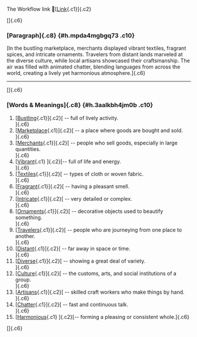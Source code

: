 The Workflow link
👏[[Link](https://www.google.com/url?q=http://www.google.com&sa=D&source=editors&ust=1757924575394151&usg=AOvVaw2ftX1nXAnv_6YOfG6Ajg0z){.c1}]{.c2}

[]{.c6}

### [Paragraph]{.c8} {#h.mpda4mgbgq73 .c10}

[In the bustling marketplace, merchants displayed vibrant textiles,
fragrant spices, and intricate ornaments. Travelers from distant lands
marveled at the diverse culture, while local artisans showcased their
craftsmanship. The air was filled with animated chatter, blending
languages from across the world, creating a lively yet harmonious
atmosphere.]{.c6}

------------------------------------------------------------------------

[]{.c6}

### [Words & Meanings]{.c8} {#h.3aalkbh4jm0b .c10}

1.  [[Bustling](https://www.google.com/url?q=http://www.google.com&sa=D&source=editors&ust=1757924575395981&usg=AOvVaw3iEXdTTOjkfvD-7KE4pzpv){.c1}]{.c2}[ --
    full of lively activity.\
    ]{.c6}
2.  [[Marketplace](https://www.google.com/url?q=http://www.google.com&sa=D&source=editors&ust=1757924575396337&usg=AOvVaw0xr_PG_ncUmxJaD3o5tLQx){.c1}]{.c2}[ --
    a place where goods are bought and sold.\
    ]{.c6}
3.  [[Merchants](https://www.google.com/url?q=http://www.google.com&sa=D&source=editors&ust=1757924575396685&usg=AOvVaw15cUWH9D_SxEYhgfiCdftS){.c1}]{.c2}[ --
    people who sell goods, especially in large quantities.\
    ]{.c6}
4.  [[Vibrant](https://www.google.com/url?q=http://www.google.com&sa=D&source=editors&ust=1757924575397068&usg=AOvVaw3vnPC4g6Nj7WuJgejWoJaV){.c1}
    ]{.c2}[-- full of life and energy.\
    ]{.c6}
5.  [[Textiles](https://www.google.com/url?q=http://www.google.com&sa=D&source=editors&ust=1757924575397326&usg=AOvVaw2TLC-OpAxCr0q5V7xRJyuV){.c1}]{.c2}[ --
    types of cloth or woven fabric.\
    ]{.c6}
6.  [[Fragrant](https://www.google.com/url?q=http://www.google.com&sa=D&source=editors&ust=1757924575397618&usg=AOvVaw25J30YWf62apRdhXYgCOIT){.c1}]{.c2}[ --
    having a pleasant smell.\
    ]{.c6}
7.  [[Intricate](https://www.google.com/url?q=http://www.google.com&sa=D&source=editors&ust=1757924575397892&usg=AOvVaw1KjvBhwPbNeZ8XIzOVSBIC){.c1}]{.c2}[ --
    very detailed or complex.\
    ]{.c6}
8.  [[Ornaments](https://www.google.com/url?q=http://www.google.com&sa=D&source=editors&ust=1757924575398158&usg=AOvVaw2MkhFonh0g2tLhsIHny1y7){.c1}]{.c2}[ --
    decorative objects used to beautify something.\
    ]{.c6}
9.  [[Travelers](https://www.google.com/url?q=http://www.google.com&sa=D&source=editors&ust=1757924575398454&usg=AOvVaw1ZhQQnn19AcBL0edgLGCi1){.c1}]{.c2}[ --
    people who are journeying from one place to another.\
    ]{.c6}
10. [[Distant](https://www.google.com/url?q=http://www.google.com&sa=D&source=editors&ust=1757924575398788&usg=AOvVaw2jIyqSujSkuM0hqDOabayB){.c1}]{.c2}[ --
    far away in space or time.\
    ]{.c6}
11. [[Diverse](https://www.google.com/url?q=http://www.google.com&sa=D&source=editors&ust=1757924575399049&usg=AOvVaw0xrsZttMhnn78R429vq-GC){.c1}]{.c2}[ --
    showing a great deal of variety.\
    ]{.c6}
12. [[Culture](https://www.google.com/url?q=http://www.google.com&sa=D&source=editors&ust=1757924575399328&usg=AOvVaw3kh0rmr8D3Xxepu6SKOY3G){.c1}]{.c2}[ --
    the customs, arts, and social institutions of a group.\
    ]{.c6}
13. [[Artisans](https://www.google.com/url?q=http://www.google.com&sa=D&source=editors&ust=1757924575399778&usg=AOvVaw17-bxomgr2PxTnaCGW6G_x){.c1}]{.c2}[ --
    skilled craft workers who make things by hand.\
    ]{.c6}
14. [[Chatter](https://www.google.com/url?q=http://www.google.com&sa=D&source=editors&ust=1757924575400052&usg=AOvVaw1-Gi8Mj5ArB4nux3pprqJu){.c1}]{.c2}[ --
    fast and continuous talk.\
    ]{.c6}
15. [[Harmonious](https://www.google.com/url?q=http://www.google.com&sa=D&source=editors&ust=1757924575400323&usg=AOvVaw1gU5Kh98A_PtKSa4TeZKMI){.c1}
    ]{.c2}[-- forming a pleasing or consistent whole.]{.c6}

[]{.c6}
